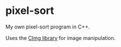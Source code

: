 pixel-sort
==========

My own pixel-sort program in C++.

Uses the [CImg library](http://cimg.sourceforge.net) for image manipulation.
